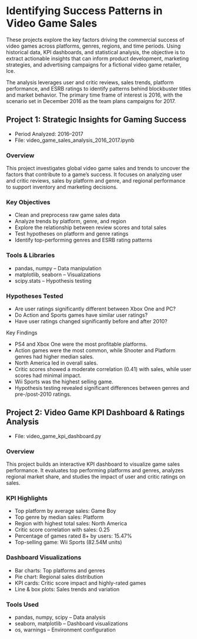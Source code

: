 # Identifying Success Patterns in Video Game Sales

These projects explore the key factors driving the commercial success of video games across platforms, genres, regions, and time periods. Using historical data, KPI dashboards, and statistical analysis, the objective is to extract actionable insights that can inform product development, marketing strategies, and advertising campaigns for a fictional video game retailer, Ice.

The analysis leverages user and critic reviews, sales trends, platform performance, and ESRB ratings to identify patterns behind blockbuster titles and market behavior. The primary time frame of interest is 2016, with the scenario set in December 2016 as the team plans campaigns for 2017.

## Project 1: Strategic Insights for Gaming Success
- Period Analyzed: 2016–2017
- File: video_game_sales_analysis_2016_2017.ipynb

### Overview
This project investigates global video game sales and trends to uncover the factors that contribute to a game’s success. It focuses on analyzing user and critic reviews, sales by platform and genre, and regional performance to support inventory and marketing decisions.

### Key Objectives
- Clean and preprocess raw game sales data
- Analyze trends by platform, genre, and region
- Explore the relationship between review scores and total sales
- Test hypotheses on platform and genre ratings
- Identify top-performing genres and ESRB rating patterns

### Tools & Libraries
- pandas, numpy – Data manipulation
- matplotlib, seaborn – Visualizations
- scipy.stats – Hypothesis testing

### Hypotheses Tested
- Are user ratings significantly different between Xbox One and PC?
- Do Action and Sports games have similar user ratings?
- Have user ratings changed significantly before and after 2010?

Key Findings
- PS4 and Xbox One were the most profitable platforms.
- Action games were the most common, while Shooter and Platform genres had higher median sales.
- North America led in overall sales.
- Critic scores showed a moderate correlation (0.41) with sales, while user scores had minimal impact.
- Wii Sports was the highest selling game.
- Hypothesis testing revealed significant differences between genres and pre-/post-2010 ratings.

## Project 2: Video Game KPI Dashboard & Ratings Analysis
- File: video_game_kpi_dashboard.py

### Overview
This project builds an interactive KPI dashboard to visualize game sales performance. It evaluates top performing platforms and genres, analyzes regional market share, and studies the impact of user and critic ratings on sales.

### KPI Highlights
- Top platform by average sales: Game Boy
- Top genre by median sales: Platform
- Region with highest total sales: North America
- Critic score correlation with sales: 0.25
- Percentage of games rated 8+ by users: 15.47%
- Top-selling game: Wii Sports (82.54M units)

### Dashboard Visualizations
- Bar charts: Top platforms and genres
- Pie chart: Regional sales distribution
- KPI cards: Critic score impact and highly-rated games
- Line & box plots: Sales trends and variation

### Tools Used
- pandas, numpy, scipy – Data analysis
- seaborn, matplotlib – Dashboard visualizations
- os, warnings – Environment configuration
